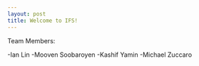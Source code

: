 ```yaml
---
layout: post
title: Welcome to IFS!
---
```


Team Members:

-Ian Lin
-Mooven Soobaroyen
-Kashif Yamin
-Michael Zuccaro

